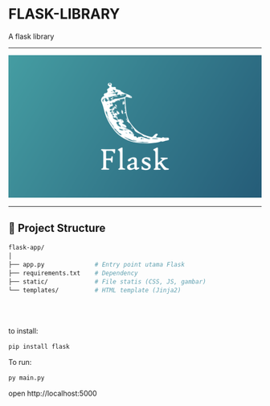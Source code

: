 # FLASK-LIBRARY 

A flask library 

---
<p align="center">
  <img src="assets/flask2.png" alt="Flask Logo" width="800px"/>
</p>


---

## 📂 Project Structure
```bash
flask-app/
│
├── app.py              # Entry point utama Flask
├── requirements.txt    # Dependency
├── static/             # File statis (CSS, JS, gambar)
└── templates/          # HTML template (Jinja2)


 
```

to install:
```sh
pip install flask
```


To run:
```sh
py main.py
```

open http://localhost:5000

